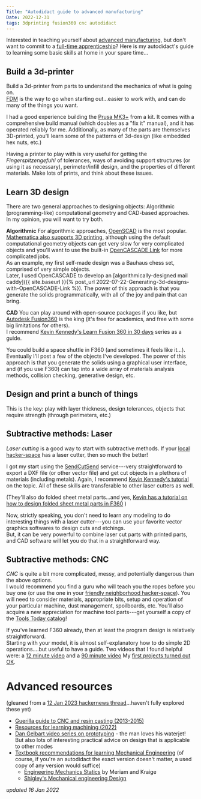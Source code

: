 ```yaml
---
Title: "Autodidact guide to advanced manufacturing"
Date: 2022-12-31
tags: 3dprinting fusion360 cnc autodidact
---
```


Interested in teaching yourself about [advanced manufacturing](https://en.wikipedia.org/wiki/Advanced_manufacturing), but don't want to commit to a [full-time apprenticeship](https://www.nyc.gov/site/sbs/careers/construction.page)?  Here is my autodidact's guide to learning some basic skills at home in your spare time... 

## Build a 3d-printer

Build a 3d-printer from parts to understand the mechanics of what is going on.  
[FDM](https://en.wikipedia.org/wiki/Fused_filament_fabrication) is the way to go when starting out...easier to work with, and can do many of the things you want.

I had a good experience building the [Prusa MK3+](https://www.prusa3d.com) from a kit.
It comes with a comprehensive build manual (which doubles as a "fix it" manual), and it has operated reliably for me. Additionally, as many of the parts are themselves 3D-printed, you'll learn some of the patterns of 3d-design (like embedded hex nuts, etc.)

Having a printer to play with is very useful for getting the _Fingerspitzengefuhl_ of tolerances, ways of avoiding support structures (or using it as necessary), perimeter/infill design, and the properties of different materials. 
Make lots of prints, and think about these issues.

## Learn 3D design

There are two general approaches to designing objects: Algorithmic (programming-like) computational geometry and CAD-based approaches.  
In my opinion, you will want to try both.

**Algorithmic** For algorithmic approaches, [OpenSCAD](https://openscad.org) is the most popular.  
[Mathematica also supports 3D printing](https://reference.wolfram.com/language/guide/3DPrinting.html), although using the default computational geometry objects can get very slow for very complicated objects and you'll want to use the built-in [OpenCASCADE Link](https://reference.wolfram.com/language/OpenCascadeLink/tutorial/UsingOpenCascadeLink.html) for more complicated jobs.  
As an example, my first self-made design was a Bauhaus chess set, comprised of very simple objects.  
Later, I used OpenCASCADE to develop an [algorithmically-designed mail caddy]({{ site.baseurl }}{% post_url 2022-07-22-Generating-3d-designs-with-OpenCASCADE-Link %}).
The power of this approach is that you generate the solids programmatically, with all of the joy and pain that can bring.


**CAD** You can play around with open-source packages if you like, but  [Autodesk Fusion360](https://www.autodesk.com/products/fusion-360/overview) is the king (it's free for academics, and free with some big limitations for others).  
I recommend [Kevin Kennedy's Learn Fusion 360 in 30 days](https://www.youtube.com/watch?v=WKb3mRkgTwg&list=PLrZ2zKOtC_-DR2ZkMaK3YthYLErPxCnT-) series as a guide.  

You could build a space shuttle in F360 (and sometimes it feels like it...).  
Eventually I'll post a few of the objects I've developed.
The power of this approach is that you generate the solids using a graphical user interface, and (if you use F360) can tap into a wide array of materials analysis methods, collision checking, generative design, etc.  


## Design and print a bunch of things

This is the key: play with layer thickness, design tolerances, objects that require strength (through perimeters, etc.)

## Subtractive methods: Laser

*Laser cutting* is a good way to start with subtractive methods. 
If your [local hacker-space](https://wiki.fatcatfablab.org/wiki/Laser_Cutting) has a laser cutter, then so much the better!

I got my start using the [SendCutSend](https://sendcutsend.com) service---very straightforward to export a DXF file (or other vector file) and get cut objects in a plethora of materials (including metals).
Again, I recommend [Kevin Kennedy's tutorial](https://www.youtube.com/watch?v=PN4bd4rr4z8&list=PLrZ2zKOtC_-B_HAKUEXhaHyK-2ksfFx2K) on the topic.
All of these skills are transferable to other laser cutters as well.

(They'll also do folded sheet metal parts...and yes, [Kevin has a tutorial on how to design folded sheet metal parts in F360](https://www.youtube.com/watch?v=NXu8vVYvjrg) )

Now, strictly speaking, you don't need to learn any modeling to do interesting things with a laser cutter---you can use your favorite vector graphics softwares to design cuts and etchings.  
But, it can be very powerful to combine laser cut parts with printed parts, and CAD software will let you do that in a straightforward way. 

## Subtractive methods: CNC 

*CNC* is quite a bit more complicated, messy, and potentially dangerous than 
the above options.  
I would recommend you find a guru who will teach you the ropes before you buy one (or use the one in your [friendly neighborhood hacker-space](https://wiki.fatcatfablab.org/wiki/CNC_Router)).
You will need to consider materials, appropriate bits, setup and operation of your particular machine, dust management, spoilboards, etc. 
You'll also acquire a new appreciation for machine tool parts---get yourself a copy of the [Tools Today catalog](http://toolstoday.com)!

If you've learned F360 already, then at least the program design is relatively straightforward.  
Starting with your model, it is almost self-explanatory how to do simple 2D operations....but useful to have a guide. 
Two videos that I found helpful were: a [12 minute video](https://www.youtube.com/watch?v=iqnvzxuXFTQ) and a [90 minute video](https://www.youtube.com/watch?v=TfqBKqzxl44&t=3s) My [first projects turned out OK](https://twitter.com/JoshuaSchrier/status/1608120496821870592).

# Advanced resources

(gleaned from a [12 Jan 2023 hackernews thread](https://news.ycombinator.com/item?id=34342251)...haven't fully explored these yet)

* [Guerilla guide to CNC and resin casting (2013-2015)](https://lcamtuf.coredump.cx/gcnc/) 
* [Resources for learning machining (2022)](https://www.r-c-y.net/posts/machining/)
* [Dan Gelbart video series on prototyping](https://www.youtube.com/playlist?list=PLSGA1wWSdWaTXNhz_YkoPADUUmF1L5x2F) - the man loves his waterjet! But also lots of interesting practical advice on design that is applicable to other modes
* [Textbook recommendations for learning Mechanical Engineering](https://news.ycombinator.com/item?id=34344285) (of course, if you're an autodidact the exact version doesn't matter, a used copy of any version would suffice)
    * [Engineering Mechanics Statics](https://amzn.to/3Zyua0p) by Meriam and Kraige
    * [Shigley's Mechanical engineering Design](https://amzn.to/3QKb0k7)



*updated 16 Jan 2022*